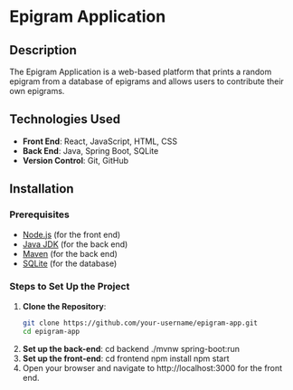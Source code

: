 # Epigram Application

## Description
The Epigram Application is a web-based platform that prints a random epigram from a database of epigrams and allows users to contribute their own epigrams.

## Technologies Used
- **Front End**: React, JavaScript, HTML, CSS
- **Back End**: Java, Spring Boot, SQLite
- **Version Control**: Git, GitHub

## Installation

### Prerequisites
- [Node.js](https://nodejs.org/en/download/) (for the front end)
- [Java JDK](https://www.oracle.com/java/technologies/javase-jdk11-downloads.html) (for the back end)
- [Maven](https://maven.apache.org/download.cgi) (for the back end)
- [SQLite](https://www.sqlite.org/download.html) (for the database)

### Steps to Set Up the Project

1. **Clone the Repository**:
   ```bash
   git clone https://github.com/your-username/epigram-app.git
   cd epigram-app
2. **Set up the back-end**:
     cd backend
   ./mvnw spring-boot:run
3. **Set up the front-end**:
  cd frontend
  npm install
  npm start
4. Open your browser and navigate to http://localhost:3000 for the front end.


